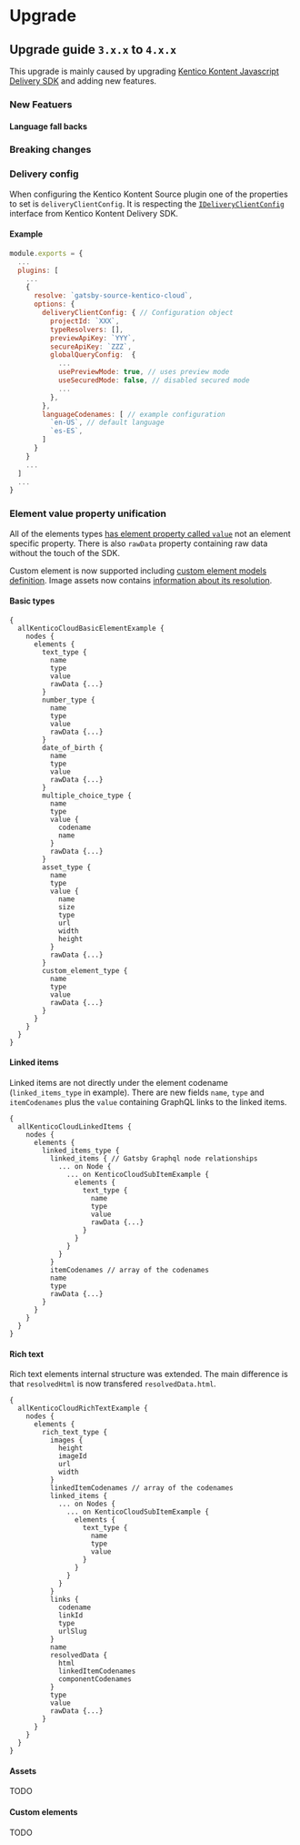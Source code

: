 # Upgrade

## Upgrade guide `3.x.x` to `4.x.x`

This upgrade is mainly caused by upgrading [Kentico Kontent Javascript Delivery SDK](https://github.com/Kentico/kontent-delivery-sdk-js) and adding new features.

### New Featuers

#### Language fall backs

### Breaking changes

### Delivery config

When configuring the Kentico Kontent Source plugin one of the properties to set is `deliveryClientConfig`. It is respecting the [`IDeliveryClientConfig`](https://github.com/Kentico/kontent-delivery-sdk-js/blob/master/UPGRADE.md#ideliveryclientconfig) interface from Kentico Kontent Delivery SDK.

#### Example

```javascript
module.exports = {
  ...
  plugins: [
    ...
    {
      resolve: `gatsby-source-kentico-cloud`,
      options: {
        deliveryClientConfig: { // Configuration object
          projectId: `XXX`,
          typeResolvers: [],
          previewApiKey: `YYY`,
          secureApiKey: `ZZZ`,
          globalQueryConfig:  {
            ...
            usePreviewMode: true, // uses preview mode
            useSecuredMode: false, // disabled secured mode
            ...
          },
        },
        languageCodenames: [ // example configuration
          `en-US`, // default language
          `es-ES`,
        ]
      }
    }
    ...
  ]
  ...
}
```

### Element value property unification

All of the elements types [has element property called `value`](https://github.com/Kentico/kentico-cloud-js/blob/master/packages/delivery/UPGRADE.md#removal-of-type-specific-element-properties) not an element specific property. There is also `rawData` property containing raw data without the touch of the SDK.

Custom element is now supported including [custom element models definition](https://github.com/Kentico/kentico-cloud-js/blob/master/packages/delivery/DOCS.md#using-custom-models-for-custom-elements).
Image assets now contains [information about its resolution](https://docs.kenticocloud.com/reference/api-changelog#a-image-resolution-in-delivery-api).

#### Basic types

```gql
{
  allKenticoCloudBasicElementExample {
    nodes {
      elements {
        text_type {
          name
          type
          value
          rawData {...}
        }
        number_type {
          name
          type
          value
          rawData {...}
        }
        date_of_birth {
          name
          type
          value
          rawData {...}
        }
        multiple_choice_type {
          name
          type
          value {
            codename
            name
          }
          rawData {...}
        }
        asset_type {
          name
          type
          value {
            name
            size
            type
            url
            width
            height
          }
          rawData {...}
        }
        custom_element_type {
          name
          type
          value
          rawData {...}
        }
      }
    }
  }
}
```

#### Linked items

Linked items are not directly under the element codename (`linked_items_type` in example). There are new fields `name`, `type` and `itemCodenames` plus the `value` containing GraphQL links to the linked items.

```gql
{
  allKenticoCloudLinkedItems {
    nodes {
      elements {
        linked_items_type {
          linked_items { // Gatsby Graphql node relationships
            ... on Node {
              ... on KenticoCloudSubItemExample {
                elements {
                  text_type {
                    name
                    type
                    value
                    rawData {...}
                  }
                }
              }
            }
          }
          itemCodenames // array of the codenames
          name
          type
          rawData {...}
        }
      }
    }
  }
}
```

#### Rich text

Rich text elements internal structure was extended. The main difference is that `resolvedHtml` is now transfered `resolvedData.html`.

```gql
{
  allKenticoCloudRichTextExample {
    nodes {
      elements {
        rich_text_type {
          images {
            height
            imageId
            url
            width
          }
          linkedItemCodenames // array of the codenames
          linked_items {
            ... on Nodes {
              ... on KenticoCloudSubItemExample {
                elements {
                  text_type {
                    name
                    type
                    value
                  }
                }
              }
            }
          }
          links {
            codename
            linkId
            type
            urlSlug
          }
          name
          resolvedData {
            html
            linkedItemCodenames
            componentCodenames
          }
          type
          value
          rawData {...}
        }
      }
    }
  }
}
```

#### Assets

TODO

#### Custom elements

TODO
